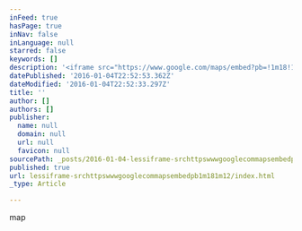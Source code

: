 ```yaml
---
inFeed: true
hasPage: true
inNav: false
inLanguage: null
starred: false
keywords: []
description: '<iframe src="https://www.google.com/maps/embed?pb=!1m18!1m12!1m3!1d105842.94303542143!2d-118.27890017874391!3d34.00301288730376!2m3!1f0!2f0!3f0!3m2!1i1024!2i768!4f13.1!3m3!1m2!1s0x80c2c75ddc27da13%3A0xe22fdf6f254608f4!2sLos+Angeles%2C+CA!5e0!3m2!1sen!2sus!4v1451947208955" width="600" height="450" frameborder="0" style="border:0" allowfullscreen></iframe>'
datePublished: '2016-01-04T22:52:53.362Z'
dateModified: '2016-01-04T22:52:33.297Z'
title: ''
author: []
authors: []
publisher:
  name: null
  domain: null
  url: null
  favicon: null
sourcePath: _posts/2016-01-04-lessiframe-srchttpswwwgooglecommapsembedpb1m181m12.md
published: true
url: lessiframe-srchttpswwwgooglecommapsembedpb1m181m12/index.html
_type: Article

---
```

map